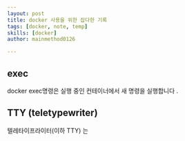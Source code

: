 ```yaml
---
layout: post
title: docker 사용을 위한 잡다한 기록
tags: [docker, note, temp]
skills: [docker]
author: mainmethod0126

---
```



## exec
docker exec명령은 실행 중인 컨테이너에서 새 명령을 실행합니다 .

## TTY (teletypewriter)
텔레타이프라이터(이하 TTY) 는 
